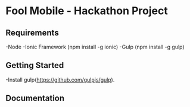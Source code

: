 Fool Mobile - Hackathon Project
==========================

Requirements
------------

-Node
-Ionic Framework (npm install -g ionic)
-Gulp (npm install -g gulp)

Getting Started
---------------

-Install gulp(https://github.com/gulpjs/gulp).

Documentation
-------------